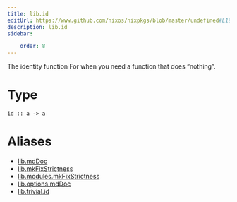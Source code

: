 ```yaml
---
title: lib.id
editUrl: https://www.github.com/nixos/nixpkgs/blob/master/undefined#L19C5
description: lib.id
sidebar:

    order: 8
---
```


The identity function
For when you need a function that does “nothing”.

# Type

```
id :: a -> a
```


# Aliases

- [lib.mdDoc](/nix-doc-comments/reference/lib/lib-mddoc)
- [lib.mkFixStrictness](/nix-doc-comments/reference/lib/lib-mkfixstrictness)
- [lib.modules.mkFixStrictness](/nix-doc-comments/reference/lib/modules/lib-modules-mkfixstrictness)
- [lib.options.mdDoc](/nix-doc-comments/reference/lib/options/lib-options-mddoc)
- [lib.trivial.id](/nix-doc-comments/reference/lib/trivial/lib-trivial-id)


